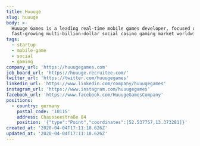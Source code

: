 ```yaml
---
title: Huuuge
slug: huuuge
body: >-
  Huuuge Games is a leading real-time mobile games developer, focused on the
  fast-growing multi-billion-dollar social casino gaming market worldwide.
tags:
  - startup
  - mobile-game
  - social
  - gaming
company_url: 'https://huuugegames.com'
job_board_url: 'https://huuuge.recruitee.com/'
twitter_url: 'https://twitter.com/huuugegames'
linkedin_url: 'https://www.linkedin.com/company/huuugegames'
instagram_url: 'https://www.instagram.com/huuugegames'
facebook_url: 'https://www.facebook.com/HuuugeGamesCompany'
positions:
  - country: germany
    postal_code: '10115'
    address: Chausseestraße 84
    position: '{"type":"Point","coordinates":[52.537757,13.373281]}'
created_at: '2020-04-04T17:11:18.626Z'
updated_at: '2020-04-04T17:11:18.626Z'
---
```


